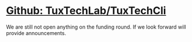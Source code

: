 # [**Github: TuxTechLab/TuxTechCli**](https://github.com/TuxTechLab/TuxTechCli)

We are still not open anything on the funding round. If we look forward will provide announcements.